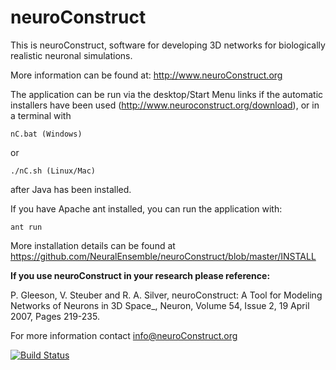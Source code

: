 neuroConstruct
==============

This is neuroConstruct, software for developing 3D networks for 
biologically realistic neuronal simulations.    

More information can be found at: http://www.neuroConstruct.org

The application can be run via the desktop/Start Menu links if the automatic
installers have been used (http://www.neuroconstruct.org/download), or in a 
terminal with 
    
    nC.bat (Windows) 
or 

    ./nC.sh (Linux/Mac)

after Java has been installed. 

If you have Apache ant installed, you can run the application with: 

    ant run

More installation details can be found at https://github.com/NeuralEnsemble/neuroConstruct/blob/master/INSTALL


**If you use neuroConstruct in your research please reference:**

P. Gleeson, V. Steuber and R. A. Silver, neuroConstruct: A Tool for Modeling Networks
of Neurons in 3D Space_, Neuron, Volume 54, Issue 2, 19 April 2007, Pages 219-235.

For more information contact info@neuroConstruct.org  

[![Build Status](https://travis-ci.org/NeuralEnsemble/neuroConstruct.png?branch=master)](https://travis-ci.org/NeuralEnsemble/neuroConstruct)




